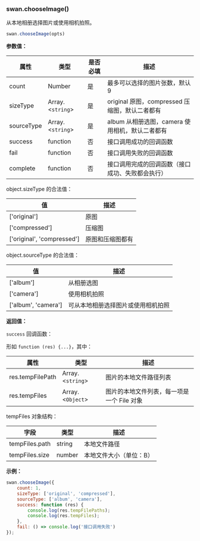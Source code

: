 ### swan.chooseImage()

从本地相册选择图片或使用相机拍照。

```js
swan.chooseImage(opts)
```

**参数值：**

|属性|类型|是否必填|描述|
|-|-|-|-|
|count|Number|是|最多可以选择的图片张数，默认 9|
|sizeType|Array.<`string`>|是|original 原图，compressed 压缩图，默认二者都有|
|sourceType|Array.<`string`>|是|album 从相册选图，camera 使用相机，默认二者都有|
|success|function|否|接口调用成功的回调函数|
|fail|function|否|接口调用失败的回调函数|
|complete|function|否|接口调用完成的回调函数（接口成功、失败都会执行）|

object.sizeType 的合法值：

|值|描述|
|-|-|
|['original']|原图|
|['compressed']|压缩图|
|['original', 'compressed']|原图和压缩图都有|

object.sourceType 的合法值：

|值|描述|
|-|-|
|['album']|从相册选图|
|['camera']|使用相机拍照|
|['album', 'camera']|可从本地相册选择图片或使用相机拍照|

**返回值：**

`success` 回调函数：

形如 `function (res) {...}`，其中：

|属性|类型|描述|
|-|-|-|
|res.tempFilePath|Array.<`string`>|图片的本地文件路径列表|
|res.tempFiles|Array.<`Object`>|图片的本地文件列表，每一项是一个 File 对象|

tempFiles 对象结构：

|字段|类型|描述|
|-|-|-|
|tempFiles.path|string|本地文件路径|
|tempFiles.size|number|本地文件大小（单位：B）|

**示例：**

```js
swan.chooseImage({
    count: 1,
    sizeType: ['original', 'compressed'],
    sourceType: ['album', 'camera'],
    success: function (res) {
        console.log(res.tempFilePaths);
        console.log(res.tempFiles);
    },
    fail: () => console.log('接口调用失败')
});
```